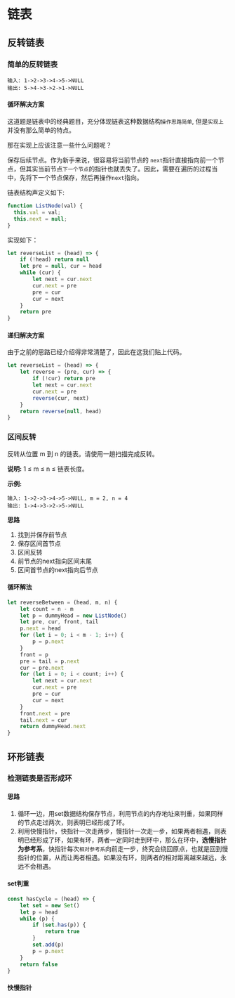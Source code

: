 # 链表

## 反转链表

### 简单的反转链表

```text
输入: 1->2->3->4->5->NULL
输出: 5->4->3->2->1->NULL
```



#### 循环解决方案

这道题是链表中的经典题目，充分体现链表这种数据结构`操作思路简单`, 但是`实现上`并没有那么简单的特点。

那在实现上应该注意一些什么问题呢？

保存后续节点。作为新手来说，很容易将当前节点的 `next`指针直接指向前一个节点，但其实当前节点`下一个节点`的指针也就丢失了。因此，需要在遍历的过程当中，先将下一个节点保存，然后再操作`next`指向。

链表结构声定义如下:

```js
function ListNode(val) {
  this.val = val;
  this.next = null;
}
```

实现如下：

```javascript
let reverseList = (head) => {
    if (!head) return null
    let pre = null, cur = head
    while (cur) {
        let next = cur.next
        cur.next = pre
        pre = cur
        cur = next
    }
    return pre
}
```



#### 递归解决方案

由于之前的思路已经介绍得非常清楚了，因此在这我们贴上代码。

```javascript
let reverseList = (head) => {
    let reverse = (pre, cur) => {
        if (!cur) return pre
        let next = cur.next
        cur.next = pre
        reverse(cur, next)
    }
    return reverse(null, head)
}
```



### 区间反转

反转从位置 m 到 n 的链表。请使用一趟扫描完成反转。

**说明:** 1 ≤ m ≤ n ≤ 链表长度。

**示例:**

```text
输入: 1->2->3->4->5->NULL, m = 2, n = 4
输出: 1->4->3->2->5->NULL
```

**思路**

1. 找到并保存前节点
2. 保存区间首节点
3. 区间反转
4. 前节点的next指向区间末尾
5. 区间首节点的next指向后节点



#### 循环解法

```javascript
let reverseBetween = (head, m, n) {
    let count = n - m
    let p = dummyHead = new ListNode()
    let pre, cur, front, tail
    p.next = head
    for (let i = 0; i < m - 1; i++) {
        p = p.next
    }
    front = p
    pre = tail = p.next
    cur = pre.next
    for (let i = 0; i < count; i++) {
        let next = cur.next
        cur.next = pre
        pre = cur
        cur = next
    }
    front.next = pre
    tail.next = cur
    return dummyHead.next
}
```



## 环形链表



### 检测链表是否形成环



#### 思路

1. 循环一边，用set数据结构保存节点，利用节点的内存地址来判重，如果同样的节点走过两次，则表明已经形成了环。
2. 利用快慢指针，快指针一次走两步，慢指针一次走一步，如果两者相遇，则表明已经形成了环，如果有环，两者一定同时走到环中，那么在环中，**选慢指针为参考系**，快指针每次`相对参考系`向前走一步，终究会绕回原点，也就是回到慢指针的位置，从而让两者相遇。如果没有环，则两者的相对距离越来越远，永远不会相遇。



#### set判重

```javascript
const hasCycle = (head) => {
    let set = new Set()
    let p = head
    while (p) {
        if (set.has(p)) {
            return true
        }
        set.add(p)
        p = p.next
    }
    return false
}
```





#### 快慢指针

```javascript



```



